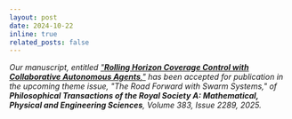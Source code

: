 ```yaml
---
layout: post
date: 2024-10-22
inline: true
related_posts: false
---
```



*Our manuscript, entitled <a href="https://royalsocietypublishing.org/doi/10.1098/rsta.2024.0146" target="_blank">"**Rolling Horizon Coverage Control with Collaborative Autonomous Agents**,"</a> has been accepted for publication in the upcoming theme issue, "The Road Forward with Swarm Systems," of **Philosophical Transactions of the Royal Society A: Mathematical, Physical and Engineering Sciences**, Volume 383, Issue 2289, 2025.*
